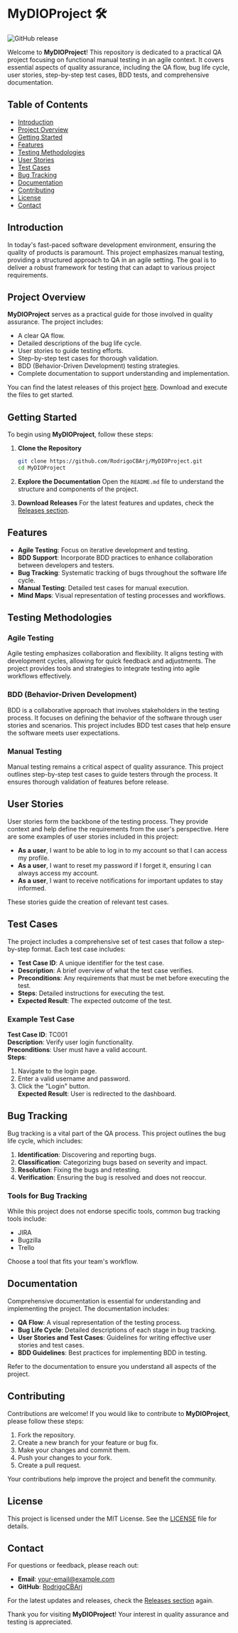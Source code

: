 # MyDIOProject 🛠️

![GitHub release](https://img.shields.io/badge/releases-latest-blue)

Welcome to **MyDIOProject**! This repository is dedicated to a practical QA project focusing on functional manual testing in an agile context. It covers essential aspects of quality assurance, including the QA flow, bug life cycle, user stories, step-by-step test cases, BDD tests, and comprehensive documentation.

## Table of Contents

- [Introduction](#introduction)
- [Project Overview](#project-overview)
- [Getting Started](#getting-started)
- [Features](#features)
- [Testing Methodologies](#testing-methodologies)
- [User Stories](#user-stories)
- [Test Cases](#test-cases)
- [Bug Tracking](#bug-tracking)
- [Documentation](#documentation)
- [Contributing](#contributing)
- [License](#license)
- [Contact](#contact)

## Introduction

In today's fast-paced software development environment, ensuring the quality of products is paramount. This project emphasizes manual testing, providing a structured approach to QA in an agile setting. The goal is to deliver a robust framework for testing that can adapt to various project requirements.

## Project Overview

**MyDIOProject** serves as a practical guide for those involved in quality assurance. The project includes:

- A clear QA flow.
- Detailed descriptions of the bug life cycle.
- User stories to guide testing efforts.
- Step-by-step test cases for thorough validation.
- BDD (Behavior-Driven Development) testing strategies.
- Complete documentation to support understanding and implementation.

You can find the latest releases of this project [here](https://github.com/RodrigoCBArj/MyDIOProject/releases). Download and execute the files to get started.

## Getting Started

To begin using **MyDIOProject**, follow these steps:

1. **Clone the Repository**
   ```bash
   git clone https://github.com/RodrigoCBArj/MyDIOProject.git
   cd MyDIOProject
   ```

2. **Explore the Documentation**
   Open the `README.md` file to understand the structure and components of the project.

3. **Download Releases**
   For the latest features and updates, check the [Releases section](https://github.com/RodrigoCBArj/MyDIOProject/releases).

## Features

- **Agile Testing**: Focus on iterative development and testing.
- **BDD Support**: Incorporate BDD practices to enhance collaboration between developers and testers.
- **Bug Tracking**: Systematic tracking of bugs throughout the software life cycle.
- **Manual Testing**: Detailed test cases for manual execution.
- **Mind Maps**: Visual representation of testing processes and workflows.

## Testing Methodologies

### Agile Testing

Agile testing emphasizes collaboration and flexibility. It aligns testing with development cycles, allowing for quick feedback and adjustments. The project provides tools and strategies to integrate testing into agile workflows effectively.

### BDD (Behavior-Driven Development)

BDD is a collaborative approach that involves stakeholders in the testing process. It focuses on defining the behavior of the software through user stories and scenarios. This project includes BDD test cases that help ensure the software meets user expectations.

### Manual Testing

Manual testing remains a critical aspect of quality assurance. This project outlines step-by-step test cases to guide testers through the process. It ensures thorough validation of features before release.

## User Stories

User stories form the backbone of the testing process. They provide context and help define the requirements from the user's perspective. Here are some examples of user stories included in this project:

- **As a user**, I want to be able to log in to my account so that I can access my profile.
- **As a user**, I want to reset my password if I forget it, ensuring I can always access my account.
- **As a user**, I want to receive notifications for important updates to stay informed.

These stories guide the creation of relevant test cases.

## Test Cases

The project includes a comprehensive set of test cases that follow a step-by-step format. Each test case includes:

- **Test Case ID**: A unique identifier for the test case.
- **Description**: A brief overview of what the test case verifies.
- **Preconditions**: Any requirements that must be met before executing the test.
- **Steps**: Detailed instructions for executing the test.
- **Expected Result**: The expected outcome of the test.

### Example Test Case

**Test Case ID**: TC001  
**Description**: Verify user login functionality.  
**Preconditions**: User must have a valid account.  
**Steps**:
1. Navigate to the login page.
2. Enter a valid username and password.
3. Click the "Login" button.  
**Expected Result**: User is redirected to the dashboard.

## Bug Tracking

Bug tracking is a vital part of the QA process. This project outlines the bug life cycle, which includes:

1. **Identification**: Discovering and reporting bugs.
2. **Classification**: Categorizing bugs based on severity and impact.
3. **Resolution**: Fixing the bugs and retesting.
4. **Verification**: Ensuring the bug is resolved and does not reoccur.

### Tools for Bug Tracking

While this project does not endorse specific tools, common bug tracking tools include:

- JIRA
- Bugzilla
- Trello

Choose a tool that fits your team's workflow.

## Documentation

Comprehensive documentation is essential for understanding and implementing the project. The documentation includes:

- **QA Flow**: A visual representation of the testing process.
- **Bug Life Cycle**: Detailed descriptions of each stage in bug tracking.
- **User Stories and Test Cases**: Guidelines for writing effective user stories and test cases.
- **BDD Guidelines**: Best practices for implementing BDD in testing.

Refer to the documentation to ensure you understand all aspects of the project.

## Contributing

Contributions are welcome! If you would like to contribute to **MyDIOProject**, please follow these steps:

1. Fork the repository.
2. Create a new branch for your feature or bug fix.
3. Make your changes and commit them.
4. Push your changes to your fork.
5. Create a pull request.

Your contributions help improve the project and benefit the community.

## License

This project is licensed under the MIT License. See the [LICENSE](LICENSE) file for details.

## Contact

For questions or feedback, please reach out:

- **Email**: [your-email@example.com](mailto:your-email@example.com)
- **GitHub**: [RodrigoCBArj](https://github.com/RodrigoCBArj)

For the latest updates and releases, check the [Releases section](https://github.com/RodrigoCBArj/MyDIOProject/releases) again.

Thank you for visiting **MyDIOProject**! Your interest in quality assurance and testing is appreciated.